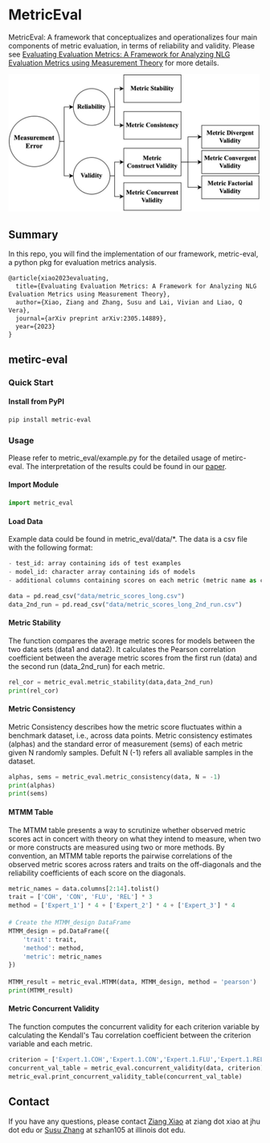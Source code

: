 # MetricEval
MetricEval: A framework that conceptualizes and operationalizes four main components of metric evaluation, in terms of reliability and validity. Please see [Evaluating Evaluation Metrics: A Framework for Analyzing NLG Evaluation Metrics using Measurement Theory](https://arxiv.org/abs/2305.14889) for more details. 

<img src="../assets/MetricEvalFramework.jpg" width="500"  />

## Summary

In this repo, you will find the implementation of our framework, metric-eval, a python pkg for evaluation metrics analysis.

```
@article{xiao2023evaluating,
  title={Evaluating Evaluation Metrics: A Framework for Analyzing NLG Evaluation Metrics using Measurement Theory},
  author={Xiao, Ziang and Zhang, Susu and Lai, Vivian and Liao, Q Vera},
  journal={arXiv preprint arXiv:2305.14889},
  year={2023}
}
```
## metirc-eval

### Quick Start

#### Install from PyPI
```bash
pip install metric-eval
```

### Usage
Please refer to metric_eval/example.py for the detailed usage of metirc-eval. The interpretation of the results could be found in our [paper](https://arxiv.org/abs/2305.14889).

#### Import Module
```python
import metric_eval
```

#### Load Data
Example data could be found in metric_eval/data/*. The data is a csv file with the following format:
```python
- test_id: array containing ids of test examples
- model_id: character array containing ids of models
- additional columns containing scores on each metric (metric name as column name)
```

```python
data = pd.read_csv("data/metric_scores_long.csv")
data_2nd_run = pd.read_csv("data/metric_scores_long_2nd_run.csv")
```

#### Metric Stability
The function compares the average metric scores for models between the two data sets (data1 and data2). It calculates the Pearson correlation coefficient between the average metric scores from the first run (data) and the second run (data_2nd_run) for each metric.


```python
rel_cor = metric_eval.metric_stability(data,data_2nd_run)
print(rel_cor)
```

#### Metric Consistency
Metric Consistency describes how the metric score fluctuates within a benchmark dataset, i.e., across data points. Metric consistency estimates (alphas) and the standard error of measurement (sems) of each metric given N randomly samples. Defult N (-1) refers all avaliable samples in the dataset.

```python
alphas, sems = metric_eval.metric_consistency(data, N = -1)
print(alphas)
print(sems)
```

#### MTMM Table
The MTMM table presents a way to scrutinize whether observed metric scores act in concert with theory on what they intend to measure, when two or more constructs are measured using two or more methods. By convention, an MTMM table reports the pairwise correlations of the observed metric scores across raters and traits on the off-diagonals and the reliability coefficients of each score on the diagonals.

```python
metric_names = data.columns[2:14].tolist()
trait = ['COH', 'CON', 'FLU', 'REL'] * 3
method = ['Expert_1'] * 4 + ['Expert_2'] * 4 + ['Expert_3'] * 4

# Create the MTMM_design DataFrame
MTMM_design = pd.DataFrame({
    'trait': trait,
    'method': method,
    'metric': metric_names
})

MTMM_result = metric_eval.MTMM(data, MTMM_design, method = 'pearson')
print(MTMM_result)
```

#### Metric Concurrent Validity
The function computes the concurrent validity for each criterion variable by calculating the Kendall's Tau correlation coefficient between the criterion variable and each metric.
```python
criterion = ['Expert.1.COH','Expert.1.CON','Expert.1.FLU','Expert.1.REL']
concurrent_val_table = metric_eval.concurrent_validity(data, criterion)
metric_eval.print_concurrent_validity_table(concurrent_val_table)
```

## Contact
If you have any questions, please contact [Ziang Xiao](https://www.ziangxiao.com/) at ziang dot xiao at jhu dot edu or [Susu Zhang](https://sites.google.com/view/susuzhang/) at szhan105 at illinois dot edu.